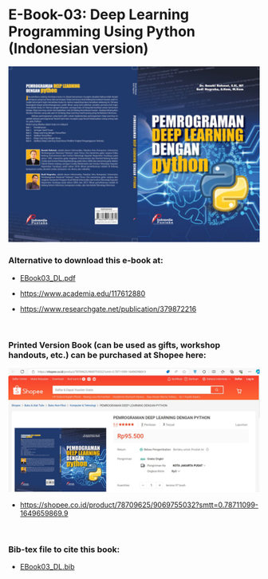 # E-Book-03: Deep Learning Programming Using Python (Indonesian version)

<p align="center">
  <img src="https://github.com/bsrahmat/ebook-03/blob/main/buku3.jpg" alt="" class="img-responsive" width="700">
</p>

### Alternative to download this e-book at:

- <a href="https://github.com/bsrahmat/ebook-03/blob/main/EBook03_DL.pdf" target="_blank">EBook03_DL.pdf</a>

- <a href="https://www.academia.edu/117612880" target="_blank">https://www.academia.edu/117612880</a>

- <a href="https://www.researchgate.net/publication/379872216" target="_blank">https://www.researchgate.net/publication/379872216</a>

<br>

### Printed Version Book (can be used as gifts, workshop handouts, etc.) can be purchased at Shopee here:

<p align="center">
<a href="https://shopee.co.id/product/78709625/9069755032?smtt=0.78711099-1649659869.9" target="_blank"><img src="https://github.com/bsrahmat/ebook-03/blob/main/shopee_book03.jpg" alt="" class="img-responsive" width="700">
</a>
</p>

- <a href="https://shopee.co.id/product/78709625/9069755032?smtt=0.78711099-1649659869.9" target="_blank">https://shopee.co.id/product/78709625/9069755032?smtt=0.78711099-1649659869.9</a>

<br>

### Bib-tex file to cite this book:

- <a href="https://github.com/bsrahmat/ebook-03/blob/main/EBook03_DL.bib" target="_blank">EBook03_DL.bib</a>

<br>

